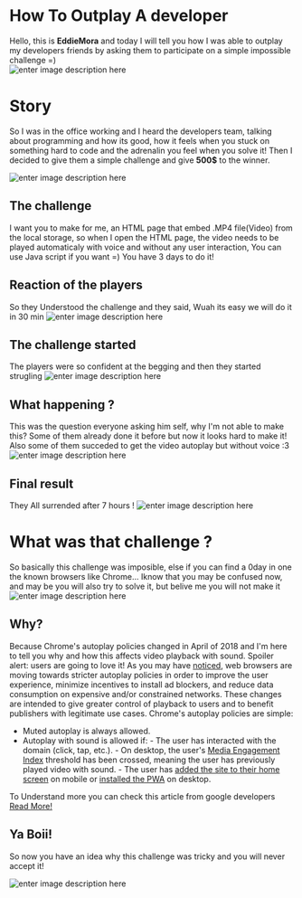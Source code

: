﻿# How To Outplay A developer

Hello, this is **EddieMora** and today I will tell you how I was able to outplay my developers friends by asking them to participate on a simple impossible challenge =)  
![enter image description here](https://c.tenor.com/Zzo0YnJcvfkAAAAC/the-matrix-morpheus.gif)
# Story

So I was in the office working and I heard the developers team, talking about programming and how its good, how it feels when you stuck on something hard to code and the adrenalin you feel when you solve it!
Then I decided to give them a simple challenge and give **500$** to the winner.

![enter image description here](https://c.tenor.com/YjPBups7H48AAAAC/6m-rain.gif)

## The challenge

I want you to make for me, an HTML page that embed  .MP4 file(Video) from the local storage, so when I open the HTML page, the video needs to be played automaticaly with voice and without any user interaction, You can use Java script if you want =)
You have 3 days to do it!

## Reaction of the players

So they Understood the challenge and they said, Wuah its easy we will do it in 30 min 
![enter image description here](https://c.tenor.com/NadTPVKw9_MAAAAd/too-easy-honestly-yeti.gif)

## The challenge started

The players were so confident at the begging and then they started strugling
![enter image description here](https://c.tenor.com/mZSYFOGr800AAAAC/hhhh-ha-ha-ha.gif)

## What happening ?

This was the question everyone asking him self, why I'm not able to make this?
Some of them already done it before but now it looks hard to make it!
Also some of them succeded to get the video autoplay but without voice :3
![enter image description here](https://c.tenor.com/CoRk692nqowAAAAC/confused-confused-look.gif)

## Final result

They All surrended after 7 hours !
![enter image description here](https://c.tenor.com/Cl3euEW5wlMAAAAC/surender.gif)

# What was that challenge ?

So basically this challenge was imposible, else if you can find a 0day in one the known browsers like Chrome...
Iknow that you may be confused now, and may be you will also try to solve it, but belive me you will not make it 
![enter image description here](https://c.tenor.com/lbjc1OcVhZMAAAAC/tom-thomas.gif)

## Why?

Because Chrome's autoplay policies changed in April of 2018 and I'm here to tell you why and how this affects video playback with sound. Spoiler alert: users are going to love it!
As you may have [noticed](https://webkit.org/blog/7734/auto-play-policy-changes-for-macos/), web browsers are moving towards stricter autoplay policies in order to improve the user experience, minimize incentives to install ad blockers, and reduce data consumption on expensive and/or constrained networks. These changes are intended to give greater control of playback to users and to benefit publishers with legitimate use cases.
Chrome's autoplay policies are simple:

 - Muted autoplay is always allowed.
 - Autoplay with sound is allowed if:
		 -   The user has interacted with the domain (click, tap, etc.).
		 -   On desktop, the user's  [Media Engagement Index](https://developer.chrome.com/blog/autoplay/#media-engagement-index)  threshold has been crossed, meaning the user has previously played video with sound.
		-   The user has  [added the site to their home screen](https://web.dev/customize-install/)  on mobile or  [installed the PWA](https://web.dev/progressive-web-apps/)  on desktop.

To Understand more you can check this article from google developers
[Read More!](https://developer.chrome.com/blog/autoplay/)
## Ya Boii!

So now you have an idea why this challenge was tricky and you will never accept it!

![enter image description here](https://c.tenor.com/n8DB4bmpduIAAAAd/yeah-bwoi-grin.gif)
